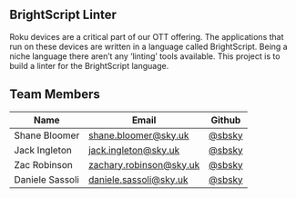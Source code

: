 ## BrightScript Linter

Roku devices are a critical part of our OTT offering. The applications that run on these devices are written in a language called BrightScript. Being a niche language there aren’t any ‘linting’ tools available. This project is to build a linter for the BrightScript language.

## Team Members

Name | Email | Github
------------ | ------------- | -------------
Shane Bloomer | shane.bloomer@sky.uk | [@sbsky](http://github.com/sbsky)
Jack Ingleton | jack.ingleton@sky.uk | [@sbsky](http://github.com/sbsky)
Zac Robinson | zachary.robinson@sky.uk | [@sbsky](http://github.com/sbsky)
Daniele Sassoli | daniele.sassoli@sky.uk | [@sbsky](http://github.com/sbsky)